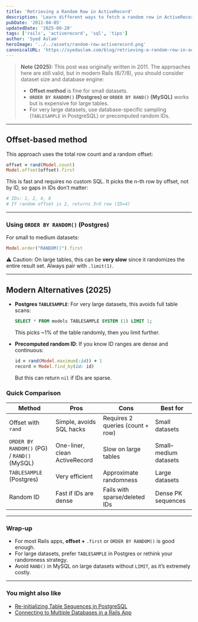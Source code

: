 ```yaml
---
title: 'Retrieving a Random Row in ActiveRecord'
description: 'Learn different ways to fetch a random row in ActiveRecord, their trade-offs in PostgreSQL and MySQL, and which method to prefer for performance.'
pubDate: '2011-04-05'
updatedDate: '2025-08-20'
tags: ['rails', 'activerecord', 'sql', 'tips']
author: 'Syed Aslam'
heroImage: '../../assets/random-row-activerecord.png'
canonicalURL: 'https://syedaslam.com/blog/retrieving-a-random-row-in-activerecord'
---
```


> **Note (2025):**
> This post was originally written in 2011. The approaches here are still valid, but in modern Rails (6/7/8), you should consider dataset size and database engine:
>
> - **Offset method** is fine for small datasets.
> - **`ORDER BY RANDOM()` (Postgres) or `ORDER BY RAND()` (MySQL)** works but is expensive for large tables.
> - For very large datasets, use database-specific sampling (`TABLESAMPLE` in PostgreSQL) or precomputed random IDs.

---

## Offset-based method

This approach uses the total row count and a random offset:

```ruby
offset = rand(Model.count)
Model.offset(offset).first
```

This is fast and requires no custom SQL. It picks the n-th row by offset, not by ID, so gaps in IDs don’t matter:

```ruby
# IDs: 1, 2, 4, 8
# If random offset is 2, returns 3rd row (ID=4)
```

---

### Using `ORDER BY RANDOM()` (Postgres)

For small to medium datasets:

```ruby
Model.order("RANDOM()").first
```

⚠️ Caution: On large tables, this can be **very slow** since it randomizes the entire result set. Always pair with `.limit(1)`.

---

## Modern Alternatives (2025)

- **Postgres `TABLESAMPLE`**:
  For very large datasets, this avoids full table scans:

  ```sql
  SELECT * FROM models TABLESAMPLE SYSTEM (1) LIMIT 1;
  ```

  This picks ~1% of the table randomly, then you limit further.

- **Precomputed random ID**:
  If you know ID ranges are dense and continuous:
  ```ruby
  id = rand(Model.maximum(:id)) + 1
  record = Model.find_by(id: id)
  ```
  But this can return `nil` if IDs are sparse.

### Quick Comparison

| Method                                      | Pros                          | Cons                             | Best for              |
| ------------------------------------------- | ----------------------------- | -------------------------------- | --------------------- |
| Offset with `rand`                          | Simple, avoids SQL hacks      | Requires 2 queries (count + row) | Small datasets        |
| `ORDER BY RANDOM()` (PG) / `RAND()` (MySQL) | One-liner, clean ActiveRecord | Slow on large tables             | Small–medium datasets |
| `TABLESAMPLE` (Postgres)                    | Very efficient                | Approximate randomness           | Large datasets        |
| Random ID                                   | Fast if IDs are dense         | Fails with sparse/deleted IDs    | Dense PK sequences    |

---

### Wrap-up

- For most Rails apps, **offset +** `.first` or `ORDER BY RANDOM()` is good enough.
- For large datasets, prefer `TABLESAMPLE` in Postgres or rethink your randomness strategy.
- Avoid `RAND()` in MySQL on large datasets without `LIMIT`, as it’s extremely costly.

---

### You might also like

- [Re-initializing Table Sequences in PostgreSQL](/blog/re-initializing-table-sequences-in-postgresql)
- [Connecting to Multiple Databases in a Rails App](/blog/connecting-to-multiple-databases-in-a-rails-app)
